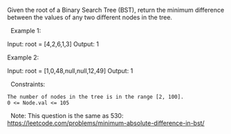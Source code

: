 Given the root of a Binary Search Tree (BST), return the minimum difference between the values of any two different nodes in the tree.

 
Example 1:

Input: root = [4,2,6,1,3]
Output: 1


Example 2:

Input: root = [1,0,48,null,null,12,49]
Output: 1


 
Constraints:


	The number of nodes in the tree is in the range [2, 100].
	0 <= Node.val <= 105


 
Note: This question is the same as 530: https://leetcode.com/problems/minimum-absolute-difference-in-bst/
